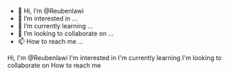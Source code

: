 - 👋 Hi, I’m @Reubenlawi
- 👀 I’m interested in ...
- 🌱 I’m currently learning ...
- 💞️ I’m looking to collaborate on ...
- 📫 How to reach me ...

<!---
Reubenlawi/Reubenlawi is a ✨ special ✨ repository because its `README.md` (this file) appears on your GitHub profile.
You can click the Preview link to take a look at your changes.
--->
Hi, I'm @Reubenlawi
I'm interested in
I'm currently learning
I'm looking to collaborate on 
How to reach me 
